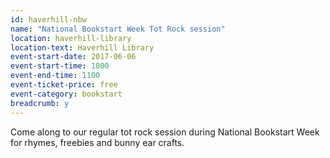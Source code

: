 ```yaml
---
id: haverhill-nbw
name: "National Bookstart Week Tot Rock session"
location: haverhill-library
location-text: Haverhill Library
event-start-date: 2017-06-06
event-start-time: 1000
event-end-time: 1100
event-ticket-price: free
event-category: bookstart
breadcrumb: y
---
```


Come along to our regular tot rock session during National Bookstart Week for rhymes, freebies and bunny ear crafts.

